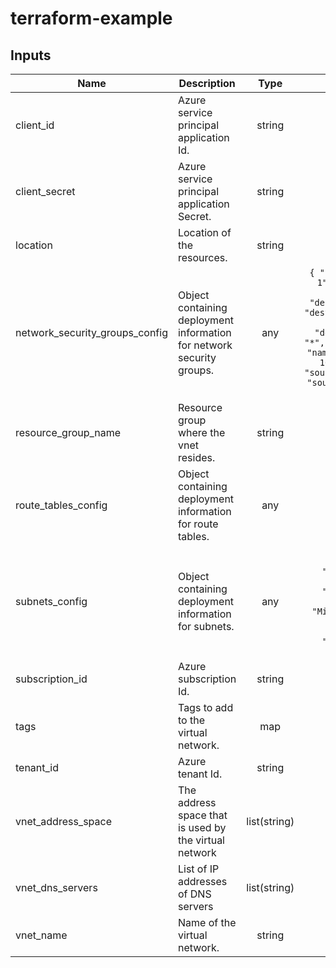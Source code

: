# terraform-example

<!-- BEGINNING OF PRE-COMMIT-TERRAFORM DOCS HOOK -->
## Inputs

| Name | Description | Type | Default | Required |
|------|-------------|:----:|:-----:|:-----:|
| client\_id | Azure service principal application Id. | string | n/a | yes |
| client\_secret | Azure service principal application Secret. | string | n/a | yes |
| location | Location of the resources. | string | `""` | no |
| network\_security\_groups\_config | Object containing deployment information for network security groups. | any | `{ "nsg1": [ { "name": "nsg-1", "security_rule": [ { "access": "Allow", "description": "My Test 1", "destination_address_prefix": "*", "destination_port_range": "*", "direction": "Outbound", "name": "test1", "priority": 101, "protocol": "Tcp", "source_address_prefix": "*", "source_port_range": "*" } ] } ] }` | no |
| resource\_group\_name | Resource group where the vnet resides. | string | n/a | yes |
| route\_tables\_config | Object containing deployment information for route tables. | any | n/a | yes |
| subnets\_config | Object containing deployment information for subnets. | any | `{ "subnet1": [ { "address_prefix": "10.0.1.0/24", "name": "subnet1", "service_endpoints": [ "Microsoft.Sql", "Microsoft.Storage" ] } ], "subnet2": [ { "address_prefix": "10.0.2.0/24", "name": "subnet2" } ] }` | no |
| subscription\_id | Azure subscription Id. | string | n/a | yes |
| tags | Tags to add to the virtual network. | map | `{}` | no |
| tenant\_id | Azure tenant Id. | string | n/a | yes |
| vnet\_address\_space | The address space that is used by the virtual network | list(string) | `[ "10.0.0.0/8" ]` | no |
| vnet\_dns\_servers | List of IP addresses of DNS servers | list(string) | `[]` | no |
| vnet\_name | Name of the virtual network. | string | n/a | yes |

<!-- END OF PRE-COMMIT-TERRAFORM DOCS HOOK -->
